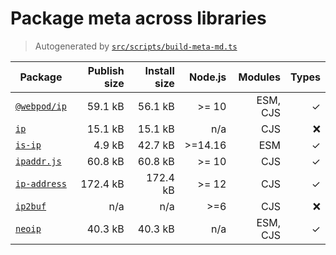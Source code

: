 # Package meta across libraries
> Autogenerated by [`src/scripts/build-meta-md.ts`](./src/scripts/build-meta-md.ts)

| Package | Publish size | Install size | Node.js | Modules | Types |
| --- | ---: | ---: | ---: | ---: | ---: |
| [`@webpod/ip`](https://github.com/webpod/ip) | 59.1 kB | 56.1 kB | \>= 10 | ESM, CJS | ✓ |
| [`ip`](https://github.com/indutny/node-ip) | 15.1 kB | 15.1 kB | n/a | CJS | ❌ |
| [`is-ip`](https://github.com/sindresorhus/is-ip) | 4.9 kB | 42.7 kB | \>=14.16 | ESM | ✓ |
| [`ipaddr.js`](https://github.com/whitequark/ipaddr.js/) | 60.8 kB | 60.8 kB | \>= 10 | CJS | ✓ |
| [`ip-address`](https://github.com/beaugunderson/ip-address) | 172.4 kB | 172.4 kB | \>= 12 | CJS | ✓ |
| [`ip2buf`](https://github.com/reklatsmasters/ip2buf) | n/a | n/a | \>=6 | CJS | ❌ |
| [`neoip`](https://github.com/Zaptic/neoip) | 40.3 kB | 40.3 kB | n/a | ESM, CJS | ✓ |